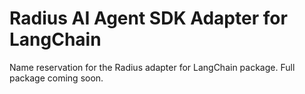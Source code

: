 # Radius AI Agent SDK Adapter for LangChain

  Name reservation for the Radius adapter for LangChain package.
  Full package coming soon.